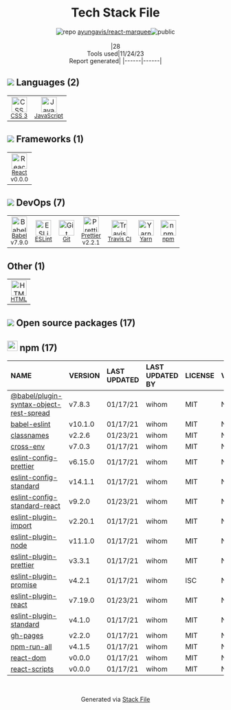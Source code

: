 <!--
--- Readme.md Snippet without images Start ---
## Tech Stack
ayungavis/react-marquee is built on the following main stack:
- [React](https://reactjs.org/) – Javascript UI Libraries
- [JavaScript](https://developer.mozilla.org/en-US/docs/Web/JavaScript) – Languages
- [Babel](http://babeljs.io/) – JavaScript Compilers
- [ESLint](http://eslint.org/) – Code Review
- [Yarn](https://yarnpkg.com/) – Front End Package Manager
- [Prettier](https://prettier.io/) – Code Review
- [Travis CI](http://travis-ci.com/) – Continuous Integration

Full tech stack [here](/techstack.md)
--- Readme.md Snippet without images End ---

--- Readme.md Snippet with images Start ---
## Tech Stack
ayungavis/react-marquee is built on the following main stack:
- <img width='25' height='25' src='https://img.stackshare.io/service/1020/OYIaJ1KK.png' alt='React'/> [React](https://reactjs.org/) – Javascript UI Libraries
- <img width='25' height='25' src='https://img.stackshare.io/service/1209/javascript.jpeg' alt='JavaScript'/> [JavaScript](https://developer.mozilla.org/en-US/docs/Web/JavaScript) – Languages
- <img width='25' height='25' src='https://img.stackshare.io/service/2739/-1wfGjNw.png' alt='Babel'/> [Babel](http://babeljs.io/) – JavaScript Compilers
- <img width='25' height='25' src='https://img.stackshare.io/service/3337/Q4L7Jncy.jpg' alt='ESLint'/> [ESLint](http://eslint.org/) – Code Review
- <img width='25' height='25' src='https://img.stackshare.io/service/5848/44mC-kJ3.jpg' alt='Yarn'/> [Yarn](https://yarnpkg.com/) – Front End Package Manager
- <img width='25' height='25' src='https://img.stackshare.io/service/7035/default_66f265943abed56bcdbfca1c866a4261b1fbb063.jpg' alt='Prettier'/> [Prettier](https://prettier.io/) – Code Review
- <img width='25' height='25' src='https://img.stackshare.io/service/460/Lu6cGu0z_400x400.png' alt='Travis CI'/> [Travis CI](http://travis-ci.com/) – Continuous Integration

Full tech stack [here](/techstack.md)
--- Readme.md Snippet with images End ---
-->
<div align="center">

# Tech Stack File
![](https://img.stackshare.io/repo.svg "repo") [ayungavis/react-marquee](https://github.com/ayungavis/react-marquee)![](https://img.stackshare.io/public_badge.svg "public")
<br/><br/>
|28<br/>Tools used|11/24/23 <br/>Report generated|
|------|------|
</div>

## <img src='https://img.stackshare.io/languages.svg'/> Languages (2)
<table><tr>
  <td align='center'>
  <img width='36' height='36' src='https://img.stackshare.io/service/6727/css.png' alt='CSS 3'>
  <br>
  <sub><a href="https://developer.mozilla.org/en-US/docs/Web/CSS/CSS3">CSS 3</a></sub>
  <br>
  <sub></sub>
</td>

<td align='center'>
  <img width='36' height='36' src='https://img.stackshare.io/service/1209/javascript.jpeg' alt='JavaScript'>
  <br>
  <sub><a href="https://developer.mozilla.org/en-US/docs/Web/JavaScript">JavaScript</a></sub>
  <br>
  <sub></sub>
</td>

</tr>
</table>

## <img src='https://img.stackshare.io/frameworks.svg'/> Frameworks (1)
<table><tr>
  <td align='center'>
  <img width='36' height='36' src='https://img.stackshare.io/service/1020/OYIaJ1KK.png' alt='React'>
  <br>
  <sub><a href="https://reactjs.org/">React</a></sub>
  <br>
  <sub>v0.0.0</sub>
</td>

</tr>
</table>

## <img src='https://img.stackshare.io/devops.svg'/> DevOps (7)
<table><tr>
  <td align='center'>
  <img width='36' height='36' src='https://img.stackshare.io/service/2739/-1wfGjNw.png' alt='Babel'>
  <br>
  <sub><a href="http://babeljs.io/">Babel</a></sub>
  <br>
  <sub>v7.9.0</sub>
</td>

<td align='center'>
  <img width='36' height='36' src='https://img.stackshare.io/service/3337/Q4L7Jncy.jpg' alt='ESLint'>
  <br>
  <sub><a href="http://eslint.org/">ESLint</a></sub>
  <br>
  <sub></sub>
</td>

<td align='center'>
  <img width='36' height='36' src='https://img.stackshare.io/service/1046/git.png' alt='Git'>
  <br>
  <sub><a href="http://git-scm.com/">Git</a></sub>
  <br>
  <sub></sub>
</td>

<td align='center'>
  <img width='36' height='36' src='https://img.stackshare.io/service/7035/default_66f265943abed56bcdbfca1c866a4261b1fbb063.jpg' alt='Prettier'>
  <br>
  <sub><a href="https://prettier.io/">Prettier</a></sub>
  <br>
  <sub>v2.2.1</sub>
</td>

<td align='center'>
  <img width='36' height='36' src='https://img.stackshare.io/service/460/Lu6cGu0z_400x400.png' alt='Travis CI'>
  <br>
  <sub><a href="http://travis-ci.com/">Travis CI</a></sub>
  <br>
  <sub></sub>
</td>

<td align='center'>
  <img width='36' height='36' src='https://img.stackshare.io/service/5848/44mC-kJ3.jpg' alt='Yarn'>
  <br>
  <sub><a href="https://yarnpkg.com/">Yarn</a></sub>
  <br>
  <sub></sub>
</td>

<td align='center'>
  <img width='36' height='36' src='https://img.stackshare.io/service/1120/lejvzrnlpb308aftn31u.png' alt='npm'>
  <br>
  <sub><a href="https://www.npmjs.com/">npm</a></sub>
  <br>
  <sub></sub>
</td>

</tr>
</table>

## Other (1)
<table><tr>
  <td align='center'>
  <img width='36' height='36' src='https://img.stackshare.io/service/2270/no-img-open-source.png' alt='HTML'>
  <br>
  <sub><a href="http://">HTML</a></sub>
  <br>
  <sub></sub>
</td>

</tr>
</table>


## <img src='https://img.stackshare.io/group.svg' /> Open source packages (17)</h2>

## <img width='24' height='24' src='https://img.stackshare.io/service/1120/lejvzrnlpb308aftn31u.png'/> npm (17)

|NAME|VERSION|LAST UPDATED|LAST UPDATED BY|LICENSE|VULNERABILITIES|
|:------|:------|:------|:------|:------|:------|
|[@babel/plugin-syntax-object-rest-spread](https://www.npmjs.com/@babel/plugin-syntax-object-rest-spread)|v7.8.3|01/17/21|wihom |MIT|N/A|
|[babel-eslint](https://www.npmjs.com/babel-eslint)|v10.1.0|01/17/21|wihom |MIT|N/A|
|[classnames](https://www.npmjs.com/classnames)|v2.2.6|01/23/21|wihom |MIT|N/A|
|[cross-env](https://www.npmjs.com/cross-env)|v7.0.3|01/17/21|wihom |MIT|N/A|
|[eslint-config-prettier](https://www.npmjs.com/eslint-config-prettier)|v6.15.0|01/17/21|wihom |MIT|N/A|
|[eslint-config-standard](https://www.npmjs.com/eslint-config-standard)|v14.1.1|01/17/21|wihom |MIT|N/A|
|[eslint-config-standard-react](https://www.npmjs.com/eslint-config-standard-react)|v9.2.0|01/23/21|wihom |MIT|N/A|
|[eslint-plugin-import](https://www.npmjs.com/eslint-plugin-import)|v2.20.1|01/17/21|wihom |MIT|N/A|
|[eslint-plugin-node](https://www.npmjs.com/eslint-plugin-node)|v11.1.0|01/17/21|wihom |MIT|N/A|
|[eslint-plugin-prettier](https://www.npmjs.com/eslint-plugin-prettier)|v3.3.1|01/17/21|wihom |MIT|N/A|
|[eslint-plugin-promise](https://www.npmjs.com/eslint-plugin-promise)|v4.2.1|01/17/21|wihom |ISC|N/A|
|[eslint-plugin-react](https://www.npmjs.com/eslint-plugin-react)|v7.19.0|01/23/21|wihom |MIT|N/A|
|[eslint-plugin-standard](https://www.npmjs.com/eslint-plugin-standard)|v4.1.0|01/17/21|wihom |MIT|N/A|
|[gh-pages](https://www.npmjs.com/gh-pages)|v2.2.0|01/17/21|wihom |MIT|N/A|
|[npm-run-all](https://www.npmjs.com/npm-run-all)|v4.1.5|01/17/21|wihom |MIT|N/A|
|[react-dom](https://www.npmjs.com/react-dom)|v0.0.0|01/17/21|wihom |MIT|N/A|
|[react-scripts](https://www.npmjs.com/react-scripts)|v0.0.0|01/17/21|wihom |MIT|N/A|

<br/>
<div align='center'>

Generated via [Stack File](https://github.com/marketplace/stack-file)
